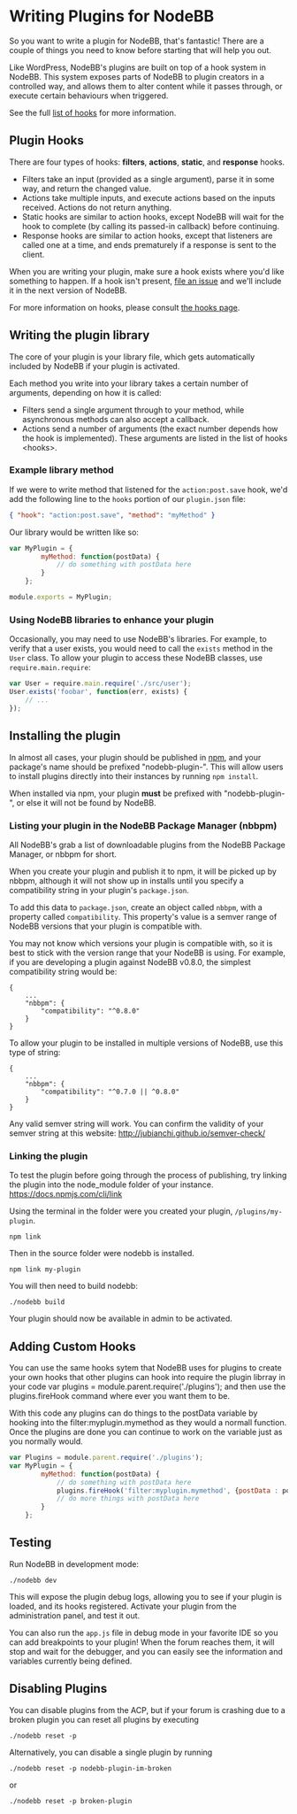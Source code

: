 Writing Plugins for NodeBB
==========================

So you want to write a plugin for NodeBB, that's fantastic! There are a
couple of things you need to know before starting that will help you
out.

Like WordPress, NodeBB's plugins are built on top of a hook system in
NodeBB. This system exposes parts of NodeBB to plugin creators in a
controlled way, and allows them to alter content while it passes
through, or execute certain behaviours when triggered.

See the full [list of
hooks](https://github.com/NodeBB/NodeBB/wiki/Hooks/) for more
information.

## Plugin Hooks

There are four types of hooks: **filters**, **actions**, **static**, and **response** hooks.

* Filters take an input (provided as a single argument), parse it in some way, and return the changed value.
* Actions take multiple inputs, and execute actions based on the inputs received. Actions do not return anything.
* Static hooks are similar to action hooks, except NodeBB will wait for the hook to complete (by calling its passed-in callback) before continuing.
* Response hooks are similar to action hooks, except that listeners are called one at a time, and ends prematurely if a response is sent to the client.

When you are writing your plugin, make sure a hook exists where you'd
like something to happen. If a hook isn't present, [file an
issue](https://github.com/NodeBB/NodeBB/issues) and we'll include it in
the next version of NodeBB.

For more information on hooks, please consult [the hooks page](./hooks).

## Writing the plugin library

The core of your plugin is your library file, which gets automatically
included by NodeBB if your plugin is activated.

Each method you write into your library takes a certain number of
arguments, depending on how it is called:

* Filters send a single argument through to your method, while
    asynchronous methods can also accept a callback.
* Actions send a number of arguments (the exact number depends how the
    hook is implemented). These arguments are listed in
    the list of hooks &lt;hooks&gt;.

### Example library method

If we were to write method that listened for the `action:post.save`
hook, we'd add the following line to the `hooks` portion of our
`plugin.json` file:

``` json
{ "hook": "action:post.save", "method": "myMethod" }
```

Our library would be written like so:

``` js
var MyPlugin = {
        myMethod: function(postData) {
            // do something with postData here
        }
    };

module.exports = MyPlugin;
```

### Using NodeBB libraries to enhance your plugin

Occasionally, you may need to use NodeBB's libraries. For example, to
verify that a user exists, you would need to call the `exists` method in
the `User` class. To allow your plugin to access these NodeBB classes,
use `require.main.require`:

``` js
var User = require.main.require('./src/user');
User.exists('foobar', function(err, exists) {
    // ...
});
```

## Installing the plugin

In almost all cases, your plugin should be published in
[npm](https://npmjs.org/), and your package's name should be prefixed
"nodebb-plugin-". This will allow users to install plugins directly into
their instances by running `npm install`.

When installed via npm, your plugin **must** be prefixed with
"nodebb-plugin-", or else it will not be found by NodeBB.

### Listing your plugin in the NodeBB Package Manager (nbbpm)

All NodeBB's grab a list of downloadable plugins from the NodeBB Package
Manager, or nbbpm for short.

When you create your plugin and publish it to npm, it will be picked up
by nbbpm, although it will not show up in installs until you specify a
compatibility string in your plugin's `package.json`.

To add this data to `package.json`, create an object called `nbbpm`,
with a property called `compatibility`. This property's value is a
semver range of NodeBB versions that your plugin is compatible with.

You may not know which versions your plugin is compatible with, so it is
best to stick with the version range that your NodeBB is using. For
example, if you are developing a plugin against NodeBB v0.8.0, the
simplest compatibility string would be:

```
{
    ...
    "nbbpm": {
        "compatibility": "^0.8.0"
    }
}
```

To allow your plugin to be installed in multiple versions of NodeBB, use
this type of string:

```
{
    ...
    "nbbpm": {
        "compatibility": "^0.7.0 || ^0.8.0"
    }
}
```

Any valid semver string will work. You can confirm the validity of your
semver string at this website:
<http://jubianchi.github.io/semver-check/>

### Linking the plugin

To test the plugin before going through the process of publishing, try
linking the plugin into the node\_module folder of your instance.
<https://docs.npmjs.com/cli/link>

Using the terminal in the folder were you created your plugin,
`/plugins/my-plugin`.

```
npm link
```

Then in the source folder were nodebb is installed.

```
npm link my-plugin
```
You will then need to build nodebb:
```
./nodebb build
```

Your plugin should now be available in admin to be activated.

## Adding Custom Hooks

You can use the same hooks sytem that NodeBB uses for plugins to create
your own hooks that other plugins can hook into require the plugin
librray in your code var plugins = module.parent.require('./plugins');
and then use the plugins.fireHook command where ever you want them to
be.

With this code any plugins can do things to the postData variable by
hooking into the filter:myplugin.mymethod as they would a normall
function. Once the plugins are done you can continue to work on the
variable just as you normally would.

``` js
var Plugins = module.parent.require('./plugins');
var MyPlugin = {
        myMethod: function(postData) {
            // do something with postData here
            plugins.fireHook('filter:myplugin.mymethod', {postData : postData });
            // do more things with postData here
        }
    };
```

## Testing

Run NodeBB in development mode:

```
./nodebb dev
```

This will expose the plugin debug logs, allowing you to see if your
plugin is loaded, and its hooks registered. Activate your plugin from
the administration panel, and test it out.

You can also run the `app.js` file in debug mode in your favorite IDE so you can add breakpoints to your plugin!
When the forum reaches them, it will stop and wait for the debugger, and you can easily see the information and variables currently being defined.

## Disabling Plugins

You can disable plugins from the ACP, but if your forum is crashing due
to a broken plugin you can reset all plugins by executing

```
./nodebb reset -p
```

Alternatively, you can disable a single plugin by running

```
./nodebb reset -p nodebb-plugin-im-broken
```

or

```
./nodebb reset -p broken-plugin
```
